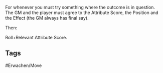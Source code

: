 For whenever you must try something where the outcome is in question. The GM and the player must agree to the Attribute Score, the Position and the Effect (the GM always has final say).

Then:

Roll+Relevant Attribute Score.

## Tags
#Erwachen/Move 
